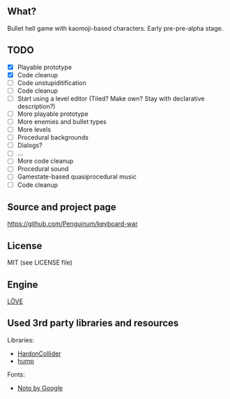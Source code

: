 ## What?
Bullet hell game with kaomoji-based characters. Early pre-pre-alpha stage.

## TODO
* [x] Playable prototype
* [x] Code cleanup
* [ ] Code unstupiditification
* [ ] Code cleanup
* [ ] Start using a level editor (Tiled? Make own? Stay with declarative description?)
* [ ] More playable prototype
* [ ] More enemies and bullet types
* [ ] More levels
* [ ] Procedural backgrounds
* [ ] Dialogs?
* [ ] ...
* [ ] More code cleanup
* [ ] Procedural sound
* [ ] Gamestate-based quasiprocedural music
* [ ] Code cleanup

## Source and project page
https://github.com/Penguinum/keyboard-war

## License
MIT (see LICENSE file)

## Engine
[LÖVE](https://love2d.org)

## Used 3rd party libraries and resources
Libraries:
* [HardonCollider](https://github.com/vrld/HC)
* [hump](https://github.com/vrld/hump)

Fonts:
* [Noto by Google](https://www.google.com/get/noto)
